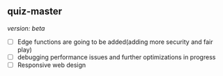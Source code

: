 ## quiz-master 
*version: beta*

- [ ] Edge functions are going to be added(adding more security and fair play)
- [ ] debugging performance issues and further optimizations in progress
- [ ] Responsive web design
